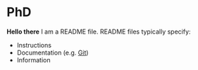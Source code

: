 PhD
===

**Hello there** I am a README file. README files typically specify:

* Instructions
* Documentation (e.g. [Git](http://git-scm.com))
* Information

